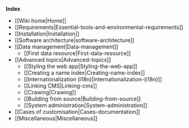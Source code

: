 **Index**
* [[Wiki home|Home]]
* [[Requirements|Essential-tools-and-environmental-requirements]]
* [[Installation|Installation]]
* [[Software architecture|software-architecture]]
* [[Data management|Data-management]]
	* [[First data resource|First-data-resource]]
* [[Advanced topics|Advanced-topics]]
	* [[Styling the web app|Styling-the-web-app]]
	* [[Creating a name index|Creating-name-index]]
	* [[Internationalization (i18n)|Internationalization-(i18n)]]
	* [[Linking CMS|Linking-cms]]
	* [[Crawing|Crawing]]
	* [[Building from source|Building-from-source]]
	* [[System administration|System-administration]]
* [[Cases of customisation|Cases-documentation]]
* [[Miscellaneous|Miscellaneous]]
